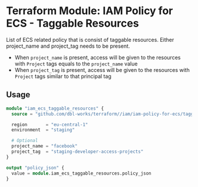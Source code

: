 # Terraform Module: IAM Policy for ECS - Taggable Resources

List of ECS related policy that is consist of taggable resources.
Either project_name and project_tag needs to be present.

- When `project_name` is present, access will be given to the resources with `Project` tags equals to the `project_name` value
- When `project_tag` is present, access will be given to the resources with `Project` tags similar to that principal tag

## Usage

```terraform
module "iam_ecs_taggable_resources" {
  source = "github.com/dbl-works/terraform//iam/iam-policy-for-ecs/taggable-resources?ref=v2022.05.18"

  region       = "eu-central-1"
  environment  = "staging"

  # Optional
  project_name = "facebook"
  project_tag  = "staging-developer-access-projects"
}

output "policy_json" {
  value = module.iam_ecs_taggable_resources.policy_json
}
```
